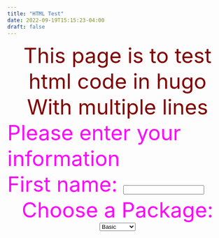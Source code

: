 ```yaml
---
title: "HTML Test"
date: 2022-09-19T15:15:23-04:00
draft: false
---
```


<html>
<head>
	<meta charset="utf-8">
	<meta name="viewport" content="width=device-width, initial-scale=1">
	<title> HTML Test</title>
</head>
<center>
<body>
	<font size="8" color='maroon'> This page is to test html code in hugo <br>
	With multiple lines <br>
</font>
</center>
<font size="8" color='magenta'> Please enter your information <br>
<label for="fname">First name:</label>
<input type="text" id="fname" name="fname"><br>
<center>
<label for="Packages">Choose a Package:</label>

<select name="Packages" id="pack">
  <option value="1">Basic</option>
  <option value="2">Advanced</option>
  <option value="3">Expert</option>
  <option value="4">Master</option>
</select>
</center>
</body>
</html>